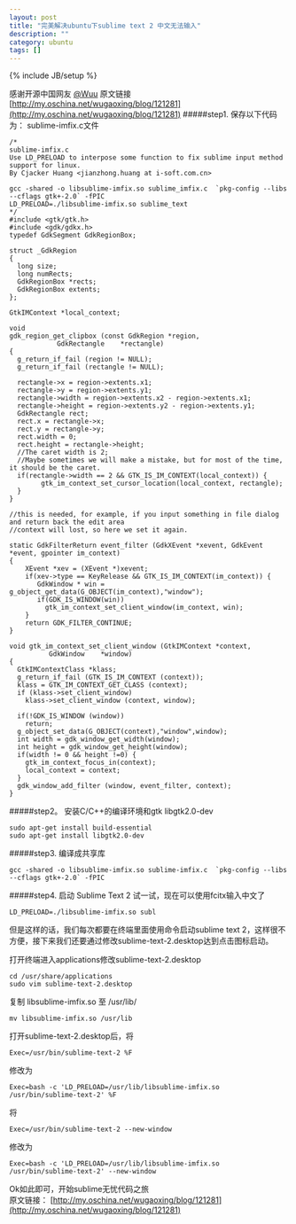 ```yaml
---
layout: post
title: "完美解决ubuntu下sublime text 2 中文无法输入"
description: ""
category: ubuntu
tags: []
---
```

{% include JB/setup %}

感谢开源中国网友 [@Wuu](http://my.oschina.net/wugaoxing)
原文链接 [http://my.oschina.net/wugaoxing/blog/121281](http://my.oschina.net/wugaoxing/blog/121281)
#####step1.
保存以下代码为： sublime-imfix.c文件

    /*
    sublime-imfix.c
    Use LD_PRELOAD to interpose some function to fix sublime input method support for linux.
    By Cjacker Huang <jianzhong.huang at i-soft.com.cn>

    gcc -shared -o libsublime-imfix.so sublime_imfix.c  `pkg-config --libs --cflags gtk+-2.0` -fPIC
    LD_PRELOAD=./libsublime-imfix.so sublime_text
    */
    #include <gtk/gtk.h>
    #include <gdk/gdkx.h>
    typedef GdkSegment GdkRegionBox;

    struct _GdkRegion
    {
      long size;
      long numRects;
      GdkRegionBox *rects;
      GdkRegionBox extents;
    };

    GtkIMContext *local_context;

    void
    gdk_region_get_clipbox (const GdkRegion *region,
                GdkRectangle    *rectangle)
    {
      g_return_if_fail (region != NULL);
      g_return_if_fail (rectangle != NULL);

      rectangle->x = region->extents.x1;
      rectangle->y = region->extents.y1;
      rectangle->width = region->extents.x2 - region->extents.x1;
      rectangle->height = region->extents.y2 - region->extents.y1;
      GdkRectangle rect;
      rect.x = rectangle->x;
      rect.y = rectangle->y;
      rect.width = 0;
      rect.height = rectangle->height; 
      //The caret width is 2; 
      //Maybe sometimes we will make a mistake, but for most of the time, it should be the caret.
      if(rectangle->width == 2 && GTK_IS_IM_CONTEXT(local_context)) {
            gtk_im_context_set_cursor_location(local_context, rectangle);
      }
    }

    //this is needed, for example, if you input something in file dialog and return back the edit area
    //context will lost, so here we set it again.

    static GdkFilterReturn event_filter (GdkXEvent *xevent, GdkEvent *event, gpointer im_context)
    {
        XEvent *xev = (XEvent *)xevent;
        if(xev->type == KeyRelease && GTK_IS_IM_CONTEXT(im_context)) {
           GdkWindow * win = g_object_get_data(G_OBJECT(im_context),"window");
           if(GDK_IS_WINDOW(win))
             gtk_im_context_set_client_window(im_context, win);
        }
        return GDK_FILTER_CONTINUE;
    }

    void gtk_im_context_set_client_window (GtkIMContext *context,
              GdkWindow    *window)
    {
      GtkIMContextClass *klass;
      g_return_if_fail (GTK_IS_IM_CONTEXT (context));
      klass = GTK_IM_CONTEXT_GET_CLASS (context);
      if (klass->set_client_window)
        klass->set_client_window (context, window);

      if(!GDK_IS_WINDOW (window))
        return;
      g_object_set_data(G_OBJECT(context),"window",window);
      int width = gdk_window_get_width(window);
      int height = gdk_window_get_height(window);
      if(width != 0 && height !=0) {
        gtk_im_context_focus_in(context);
        local_context = context;
      }
      gdk_window_add_filter (window, event_filter, context); 
    }

#####step2。
安装C/C++的编译环境和gtk libgtk2.0-dev

    sudo apt-get install build-essential  
    sudo apt-get install libgtk2.0-dev
#####step3.
编译成共享库

    gcc -shared -o libsublime-imfix.so sublime-imfix.c  `pkg-config --libs --cflags gtk+-2.0` -fPIC
#####step4.
启动 Sublime Text 2 试一试，现在可以使用fcitx输入中文了

    LD_PRELOAD=./libsublime-imfix.so subl
但是这样的话，我们每次都要在终端里面使用命令启动sublime text 2，这样很不方便，接下来我们还要通过修改sublime-text-2.desktop达到点击图标启动。

打开终端进入applications修改sublime-text-2.desktop

    cd /usr/share/applications
    sudo vim sublime-text-2.desktop
    
复制 libsublime-imfix.so 至 /usr/lib/

    mv libsublime-imfix.so /usr/lib
打开sublime-text-2.desktop后，将  

    Exec=/usr/bin/sublime-text-2 %F
修改为

    Exec=bash -c 'LD_PRELOAD=/usr/lib/libsublime-imfix.so /usr/bin/sublime-text-2' %F
将

    Exec=/usr/bin/sublime-text-2 --new-window
修改为

    Exec=bash -c 'LD_PRELOAD=/usr/lib/libsublime-imfix.so /usr/bin/sublime-text-2' --new-window

Ok如此即可，开始sublime无忧代码之旅  
原文链接： [http://my.oschina.net/wugaoxing/blog/121281](http://my.oschina.net/wugaoxing/blog/121281)